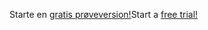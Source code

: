 <span data-ttu-id="a5c8b-101">Starte en [gratis prøveversion!](https://go.microsoft.com/fwlink/?linkid=847861)</span><span class="sxs-lookup"><span data-stu-id="a5c8b-101">Start a [free trial!](https://go.microsoft.com/fwlink/?linkid=847861)</span></span>
